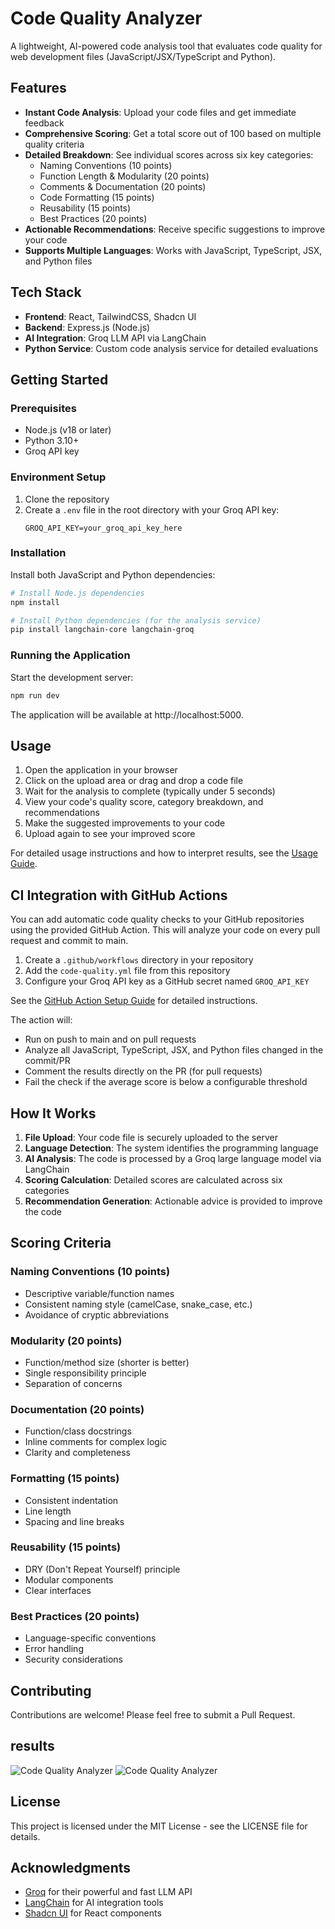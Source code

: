 # Code Quality Analyzer

A lightweight, AI-powered code analysis tool that evaluates code quality for web development files (JavaScript/JSX/TypeScript and Python).


## Features

- **Instant Code Analysis**: Upload your code files and get immediate feedback
- **Comprehensive Scoring**: Get a total score out of 100 based on multiple quality criteria
- **Detailed Breakdown**: See individual scores across six key categories:
  - Naming Conventions (10 points)
  - Function Length & Modularity (20 points)
  - Comments & Documentation (20 points)
  - Code Formatting (15 points)
  - Reusability (15 points)
  - Best Practices (20 points)
- **Actionable Recommendations**: Receive specific suggestions to improve your code
- **Supports Multiple Languages**: Works with JavaScript, TypeScript, JSX, and Python files

## Tech Stack

- **Frontend**: React, TailwindCSS, Shadcn UI
- **Backend**: Express.js (Node.js)
- **AI Integration**: Groq LLM API via LangChain
- **Python Service**: Custom code analysis service for detailed evaluations

## Getting Started

### Prerequisites

- Node.js (v18 or later)
- Python 3.10+ 
- Groq API key

### Environment Setup

1. Clone the repository
2. Create a `.env` file in the root directory with your Groq API key:
   ```
   GROQ_API_KEY=your_groq_api_key_here
   ```

### Installation

Install both JavaScript and Python dependencies:

```bash
# Install Node.js dependencies
npm install

# Install Python dependencies (for the analysis service)
pip install langchain-core langchain-groq
```

### Running the Application

Start the development server:

```bash
npm run dev
```

The application will be available at http://localhost:5000.

## Usage

1. Open the application in your browser
2. Click on the upload area or drag and drop a code file
3. Wait for the analysis to complete (typically under 5 seconds)
4. View your code's quality score, category breakdown, and recommendations
5. Make the suggested improvements to your code
6. Upload again to see your improved score

For detailed usage instructions and how to interpret results, see the [Usage Guide](docs/usage-guide.md).

## CI Integration with GitHub Actions

You can add automatic code quality checks to your GitHub repositories using the provided GitHub Action. This will analyze your code on every pull request and commit to main.

1. Create a `.github/workflows` directory in your repository
2. Add the `code-quality.yml` file from this repository
3. Configure your Groq API key as a GitHub secret named `GROQ_API_KEY`

See the [GitHub Action Setup Guide](docs/github-action-setup.md) for detailed instructions.

The action will:
- Run on push to main and on pull requests
- Analyze all JavaScript, TypeScript, JSX, and Python files changed in the commit/PR
- Comment the results directly on the PR (for pull requests)
- Fail the check if the average score is below a configurable threshold

## How It Works

1. **File Upload**: Your code file is securely uploaded to the server
2. **Language Detection**: The system identifies the programming language
3. **AI Analysis**: The code is processed by a Groq large language model via LangChain
4. **Scoring Calculation**: Detailed scores are calculated across six categories
5. **Recommendation Generation**: Actionable advice is provided to improve the code

## Scoring Criteria

### Naming Conventions (10 points)
- Descriptive variable/function names
- Consistent naming style (camelCase, snake_case, etc.)
- Avoidance of cryptic abbreviations

### Modularity (20 points)
- Function/method size (shorter is better)
- Single responsibility principle
- Separation of concerns

### Documentation (20 points)
- Function/class docstrings
- Inline comments for complex logic
- Clarity and completeness

### Formatting (15 points)
- Consistent indentation
- Line length
- Spacing and line breaks

### Reusability (15 points)
- DRY (Don't Repeat Yourself) principle
- Modular components
- Clear interfaces

### Best Practices (20 points)
- Language-specific conventions
- Error handling
- Security considerations

## Contributing

Contributions are welcome! Please feel free to submit a Pull Request.

## results

![Code Quality Analyzer](generated-icon.png)
![Code Quality Analyzer](generated-icon.png)

## License

This project is licensed under the MIT License - see the LICENSE file for details.

## Acknowledgments

- [Groq](https://groq.com/) for their powerful and fast LLM API
- [LangChain](https://langchain.com/) for AI integration tools
- [Shadcn UI](https://ui.shadcn.com/) for React components

